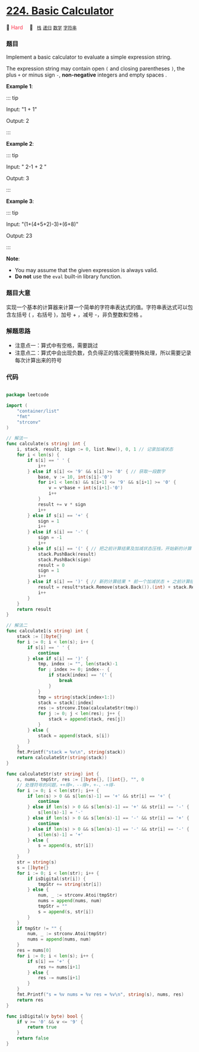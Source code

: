 # [224. Basic Calculator](https://leetcode.com/problems/basic-calculator/)

🔴 <font color=#ff334b>Hard</font>&emsp; 🔖&ensp; [`栈`](../solution/栈) [`递归`](../solution/递归) [`数学`](../solution/数学) [`字符串`](../solution/字符串)

### 题目

Implement a basic calculator to evaluate a simple expression string.

The expression string may contain open `(` and closing parentheses `)`, the plus `+` or minus sign `-`, **non-negative** integers and empty spaces .

**Example 1**:

::: tip

Input: "1 + 1"

Output: 2

:::

**Example 2**:

::: tip

Input: " 2-1 + 2 "

Output: 3

:::

**Example 3**:

::: tip

Input: "(1+(4+5+2)-3)+(6+8)"

Output: 23

:::

**Note**:

- You may assume that the given expression is always valid.
- **Do not** use the `eval` built-in library function.

### 题目大意

实现一个基本的计算器来计算一个简单的字符串表达式的值。字符串表达式可以包含左括号 ( ，右括号 )，加号 + ，减号 -，非负整数和空格 。

### 解题思路

- 注意点一：算式中有空格，需要跳过
- 注意点二：算式中会出现负数，负负得正的情况需要特殊处理，所以需要记录每次计算出来的符号

### 代码

```go

package leetcode

import (
	"container/list"
	"fmt"
	"strconv"
)

// 解法一
func calculate(s string) int {
	i, stack, result, sign := 0, list.New(), 0, 1 // 记录加减状态
	for i < len(s) {
		if s[i] == ' ' {
			i++
		} else if s[i] <= '9' && s[i] >= '0' { // 获取一段数字
			base, v := 10, int(s[i]-'0')
			for i+1 < len(s) && s[i+1] <= '9' && s[i+1] >= '0' {
				v = v*base + int(s[i+1]-'0')
				i++
			}
			result += v * sign
			i++
		} else if s[i] == '+' {
			sign = 1
			i++
		} else if s[i] == '-' {
			sign = -1
			i++
		} else if s[i] == '(' { // 把之前计算结果及加减状态压栈，开始新的计算
			stack.PushBack(result)
			stack.PushBack(sign)
			result = 0
			sign = 1
			i++
		} else if s[i] == ')' { // 新的计算结果 * 前一个加减状态 + 之前计算结果
			result = result*stack.Remove(stack.Back()).(int) + stack.Remove(stack.Back()).(int)
			i++
		}
	}
	return result
}

// 解法二
func calculate1(s string) int {
	stack := []byte{}
	for i := 0; i < len(s); i++ {
		if s[i] == ' ' {
			continue
		} else if s[i] == ')' {
			tmp, index := "", len(stack)-1
			for ; index >= 0; index-- {
				if stack[index] == '(' {
					break
				}
			}
			tmp = string(stack[index+1:])
			stack = stack[:index]
			res := strconv.Itoa(calculateStr(tmp))
			for j := 0; j < len(res); j++ {
				stack = append(stack, res[j])
			}
		} else {
			stack = append(stack, s[i])
		}
	}
	fmt.Printf("stack = %v\n", string(stack))
	return calculateStr(string(stack))
}

func calculateStr(str string) int {
	s, nums, tmpStr, res := []byte{}, []int{}, "", 0
	// 处理符号的问题，++得+，--得+，+-、-+得-
	for i := 0; i < len(str); i++ {
		if len(s) > 0 && s[len(s)-1] == '+' && str[i] == '+' {
			continue
		} else if len(s) > 0 && s[len(s)-1] == '+' && str[i] == '-' {
			s[len(s)-1] = '-'
		} else if len(s) > 0 && s[len(s)-1] == '-' && str[i] == '+' {
			continue
		} else if len(s) > 0 && s[len(s)-1] == '-' && str[i] == '-' {
			s[len(s)-1] = '+'
		} else {
			s = append(s, str[i])
		}
	}
	str = string(s)
	s = []byte{}
	for i := 0; i < len(str); i++ {
		if isDigital(str[i]) {
			tmpStr += string(str[i])
		} else {
			num, _ := strconv.Atoi(tmpStr)
			nums = append(nums, num)
			tmpStr = ""
			s = append(s, str[i])
		}
	}
	if tmpStr != "" {
		num, _ := strconv.Atoi(tmpStr)
		nums = append(nums, num)
	}
	res = nums[0]
	for i := 0; i < len(s); i++ {
		if s[i] == '+' {
			res += nums[i+1]
		} else {
			res -= nums[i+1]
		}
	}
	fmt.Printf("s = %v nums = %v res = %v\n", string(s), nums, res)
	return res
}

func isDigital(v byte) bool {
	if v >= '0' && v <= '9' {
		return true
	}
	return false
}

```
